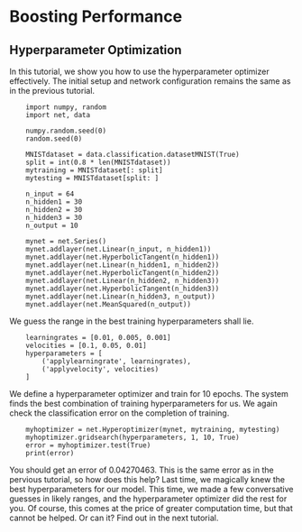 # Boosting Performance

## Hyperparameter Optimization

In this tutorial, we show you how to use the hyperparameter optimizer
effectively. The initial setup and network configuration remains the same as in
the previous tutorial.

		import numpy, random
		import net, data

		numpy.random.seed(0)
		random.seed(0)

		MNISTdataset = data.classification.datasetMNIST(True)
		split = int(0.8 * len(MNISTdataset))
		mytraining = MNISTdataset[: split]
		mytesting = MNISTdataset[split: ]

		n_input = 64
		n_hidden1 = 30
		n_hidden2 = 30
		n_hidden3 = 30
		n_output = 10

		mynet = net.Series()
		mynet.addlayer(net.Linear(n_input, n_hidden1))
		mynet.addlayer(net.HyperbolicTangent(n_hidden1))
		mynet.addlayer(net.Linear(n_hidden1, n_hidden2))
		mynet.addlayer(net.HyperbolicTangent(n_hidden2))
		mynet.addlayer(net.Linear(n_hidden2, n_hidden3))
		mynet.addlayer(net.HyperbolicTangent(n_hidden3))
		mynet.addlayer(net.Linear(n_hidden3, n_output))
		mynet.addlayer(net.MeanSquared(n_output))

We guess the range in the best training hyperparameters shall lie.

		learningrates = [0.01, 0.005, 0.001]
		velocities = [0.1, 0.05, 0.01]
		hyperparameters = [
			('applylearningrate', learningrates),
			('applyvelocity', velocities)
		]

We define a hyperparameter optimizer and train for 10 epochs. The system finds
the best combination of training hyperparameters for us. We again check the
classification error on the completion of training.

		myhoptimizer = net.Hyperoptimizer(mynet, mytraining, mytesting)
		myhoptimizer.gridsearch(hyperparameters, 1, 10, True)
		error = myhoptimizer.test(True)
		print(error)

You should get an error of 0.04270463. This is the same error as in the pervious
tutorial, so how does this help? Last time, we magically knew the best
hyperparameters for our model. This time, we made a few conversative guesses in
likely ranges, and the hyperparameter optimizer did the rest for you. Of course,
this comes at the price of greater computation time, but that cannot be helped.
Or can it? Find out in the next tutorial.
